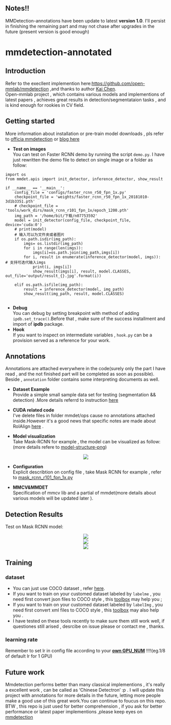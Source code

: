 ## Notes!!
MMDetection-annotations have been update to latest **version 1.0**. I'll persist in finishing the remaining part and may not chase after upgrades in the future (present version is good enough) 
# mmdetection-annotated 

## Introduction
Refer to the execllent implemention here:https://github.com/open-mmlab/mmdetection ,and thanks to author [Kai Chen](https://github.com/hellock).</br>
Open-mmlab project , which contains various models and implementions of latest papers , achieves great results in detection/segmentataion tasks , and is kind enough for rookies in CV field.</br>

## Getting started
More information about installation or pre-train model downloads , pls refer to [officia mmdetection](https://github.com/open-mmlab/mmdetection) or [blog here](https://blog.csdn.net/mingqi1996/article/details/88091802)</br>
* **Test on images</br>**
You can test on Faster RCNN demo by running the script `demo.py`.
I have just rewritten the demo file to detect on single image or a folder as follow:
```
import os
from mmdet.apis import init_detector, inference_detector, show_result

if __name__ == '__main__':
	config_file = 'configs/faster_rcnn_r50_fpn_1x.py'
	checkpoint_file = 'weights/faster_rcnn_r50_fpn_1x_20181010-3d1b3351.pth'
	# checkpoint_file = 'tools/work_dirs/mask_rcnn_r101_fpn_1x/epoch_1200.pth'
	img_path = '/home/bit/下载/n07753592'
	model = init_detector(config_file, checkpoint_file, device='cuda:0')
	# print(model)
	# 输入可以为文件夹或者图片
	if os.path.isdir(img_path):
		imgs= os.listdir(img_path)
		for i in range(len(imgs)):
			imgs[i]=os.path.join(img_path,imgs[i])
		for i, result in enumerate(inference_detector(model, imgs)):	# 支持可迭代输入imgs
			print(i, imgs[i])
			show_result(imgs[i], result, model.CLASSES, out_file='output/result_{}.jpg'.format(i))

	elif os.path.isfile(img_path):
		result = inference_detector(model, img_path)
		show_result(img_path, result, model.CLASSES)


```
* **Debug**  
You can debug by setting breakpoint with method of adding `ipdb.set_trace()`.Before that , make sure of the success installment and import of **ipdb** package.
* **Hook**  
If you want to inspect on intermediate variables , `hook.py` can be a provision served as a reference for your work.
## Annotations
Annotations are attached everywhere in the code(surely only the part I have read , and the not finished part will be completed as soon as possible). Beside , `annotation` folder contains some interpreting documents as well.  
* **Dataset Example**   
Provide a simple small sample data set for testing (segmentation && detection) .More details referrd to instruction [here](https://blog.csdn.net/mingqi1996/article/details/96706619)

* **CUDA related code**  
I've delete files in folder mmdet/ops cause no annotations attached inside.However it's a good news that specific notes are made about RoIAlign [here](https://zhuanlan.zhihu.com/p/75171514) .

* **Model visualization**  
Take Mask-RCNN for example , the model can be visualized as follow:(more details refere to [model-structure-png](https://github.com/ming71/mmdetection-annotated/blob/master/annotation/model_vis/maskrcnn-model-inference.png))
<div align=center><img src="https://github.com/ming71/mmdetection-annotated/blob/master/annotation/model_vis/inference.png"/></div>

* **Configuration**  
Explicit describtion on config file , take Mask RCNN for example , refer to [mask_rcnn_r101_fpn_1x.py](https://github.com/ming71/mmdetection-annotated/blob/master/annotation/mask_rcnn_r101_fpn_1x.py)  

* **MMCV&MMDET**  
Specification of mmcv lib and a partial of mmdet(more details about various models will be updated later ).</br>

## Detection Results</br>
Test on Mask RCNN model:  
<div align=center><img src="https://github.com/ming71/mmdetection-annotated/blob/master/outputs/_s1019.png"/></div>
<div align=center><img  src="https://github.com/ming71/mmdetection-annotated/blob/master/outputs/_screenshot_02.04.2019.png"/></div>
<div align=center><img  src="https://github.com/ming71/mmdetection-annotated/blob/master/outputs/_screenshot_071019.png"/></div>


## Training</br>
### **dataset**<br>
- You can just use COCO dataset , refer [here](https://blog.csdn.net/mingqi1996/article/details/88091802).<br>
- If you want to train on your customed dataset labeled by `labelme` , you need first convert json files to COCO style , this [toolbox](https://github.com/ming71/toolbox) may help you ;<br>
- If you want to train on your customed dataset labeled by `labelImg` , you need first convert xml files to COCO style , this [toolbox](https://github.com/ming71/toolbox) may also help you .<br>
- I have tested on these tools recently to make sure them still work well, if questiones still arised , desrcibe on issue please or contact me , thanks.<br>

### learning rate
Remember to set lr in config file according to your <u>**own GPU_NUM**</u> !!!!(eg.1/8 of default lr for 1 GPU)

## Future work</br>
Mmdetection performs better than many classical implementions , it's really a excellent work , can be called as ‘Chinese Detectron’ :p . I will update this project with annotations for more details in the future, letting more people make a good use of this great work.You can continue to foucus on this repo.</br>
BTW , this repo is just used for better comprehension , if you ask for better performance or latest paper implementions ,please keep eyes on [mmdetection](https://github.com/open-mmlab/mmdetection)</br>

